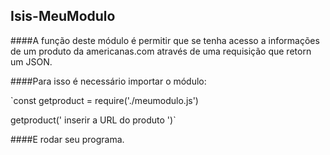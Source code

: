 ## Isis-MeuModulo

####A função deste módulo é permitir que se tenha acesso a informações de um produto da americanas.com através de uma requisição que retorn um JSON.

####Para isso é necessário importar o módulo:

`const getproduct = require('./meumodulo.js')

getproduct(' inserir a URL do produto ')`

####E rodar seu programa.

